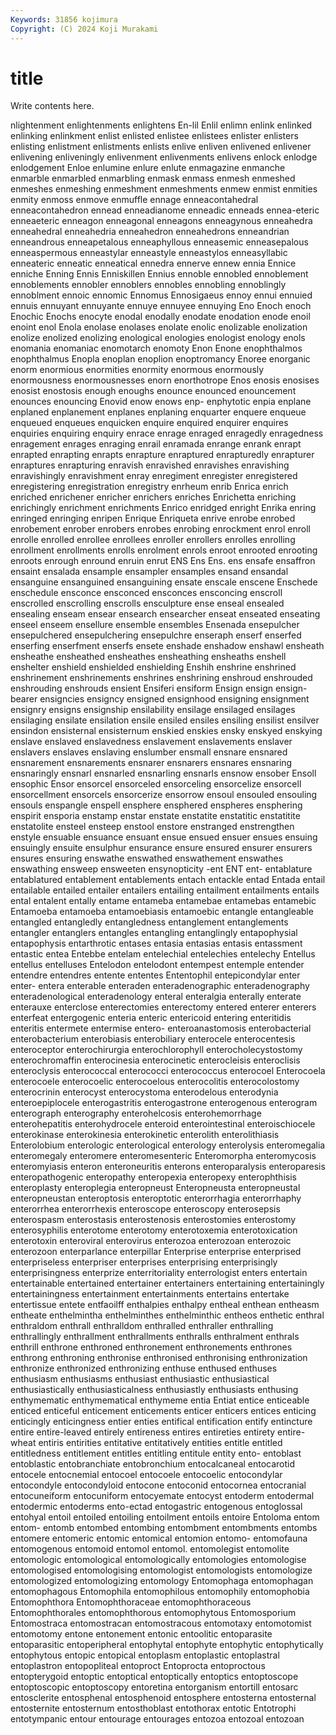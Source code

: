 ```yaml
---
Keywords: 31856 kojimura
Copyright: (C) 2024 Koji Murakami
---
```


# title

Write contents here.



nlightenment
enlightenments enlightens En-lil Enlil enlimn enlink enlinked enlinking enlinkment enlist
enlisted enlistee enlistees enlister enlisters enlisting enlistment enlistments enlists enlive
enliven enlivened enlivener enlivening enliveningly enlivenment enlivenments enlivens enlock enlodge
enlodgement Enloe enlumine enlure enlute enmagazine enmanche enmarble enmarbled enmarbling
enmask enmass enmesh enmeshed enmeshes enmeshing enmeshment enmeshments enmew enmist
enmities enmity enmoss enmove enmuffle ennage enneacontahedral enneacontahedron ennead enneadianome
enneadic enneads ennea-eteric enneaeteric enneagon enneagonal enneagons enneagynous enneahedra enneahedral
enneahedria enneahedron enneahedrons enneandrian enneandrous enneapetalous enneaphyllous enneasemic enneasepalous enneaspermous
enneastylar enneastyle enneastylos enneasyllabic enneateric enneatic enneatical ennedra ennerve ennew
ennia Ennice enniche Enning Ennis Enniskillen Ennius ennoble ennobled ennoblement
ennoblements ennobler ennoblers ennobles ennobling ennoblingly ennoblment ennoic ennomic Ennomus
Ennosigaeus ennoy ennui ennuied ennuis ennuyant ennuyante ennuye ennuyee ennuying
Eno Enoch enoch Enochic Enochs enocyte enodal enodally enodate enodation
enode enoil enoint enol Enola enolase enolases enolate enolic enolizable
enolization enolize enolized enolizing enological enologies enologist enology enols enomania
enomaniac enomotarch enomoty Enon Enone enophthalmos enophthalmus Enopla enoplan enoplion
enoptromancy Enoree enorganic enorm enormious enormities enormity enormous enormously enormousness
enormousnesses enorn enorthotrope Enos enosis enosises enosist enostosis enough enoughs
enounce enounced enouncement enounces enouncing Enovid enow enows enp- enphytotic
enpia enplane enplaned enplanement enplanes enplaning enquarter enquere enqueue enqueued
enqueues enquicken enquire enquired enquirer enquires enquiries enquiring enquiry enrace
enrage enraged enragedly enragedness enragement enrages enraging enrail enramada enrange
enrank enrapt enrapted enrapting enrapts enrapture enraptured enrapturedly enrapturer enraptures
enrapturing enravish enravished enravishes enravishing enravishingly enravishment enray enregiment enregister
enregistered enregistering enregistration enregistry enrheum enrib Enrica enrich enriched enrichener
enricher enrichers enriches Enrichetta enriching enrichingly enrichment enrichments Enrico enridged
enright Enrika enring enringed enringing enripen Enrique Enriqueta enrive enrobe
enrobed enrobement enrober enrobers enrobes enrobing enrockment enrol enroll enrolle
enrolled enrollee enrollees enroller enrollers enrolles enrolling enrollment enrollments enrolls
enrolment enrols enroot enrooted enrooting enroots enrough enround enruin enrut
ENS Ens Ens. ens ensafe ensaffron ensaint ensalada ensample ensampler
ensamples ensand ensandal ensanguine ensanguined ensanguining ensate enscale enscene Enschede
enschedule ensconce ensconced ensconces ensconcing enscroll enscrolled enscrolling enscrolls ensculpture
ense enseal ensealed ensealing enseam ensear ensearch ensearcher enseat enseated
enseating enseel enseem ensellure ensemble ensembles Ensenada ensepulcher ensepulchered ensepulchering
ensepulchre enseraph enserf enserfed enserfing enserfment enserfs ensete enshade enshadow
enshawl ensheath ensheathe ensheathed ensheathes ensheathing ensheaths enshell enshelter enshield
enshielded enshielding Enshih enshrine enshrined enshrinement enshrinements enshrines enshrining enshroud
enshrouded enshrouding enshrouds ensient Ensiferi ensiform Ensign ensign ensign-bearer ensigncies
ensigncy ensigned ensignhood ensigning ensignment ensignry ensigns ensignship ensilability ensilage
ensilaged ensilages ensilaging ensilate ensilation ensile ensiled ensiles ensiling ensilist
ensilver ensindon ensisternal ensisternum enskied enskies ensky enskyed enskying enslave
enslaved enslavedness enslavement enslavements enslaver enslavers enslaves enslaving enslumber ensmall
ensnare ensnared ensnarement ensnarements ensnarer ensnarers ensnares ensnaring ensnaringly ensnarl
ensnarled ensnarling ensnarls ensnow ensober Ensoll ensophic Ensor ensorcel ensorceled
ensorceling ensorcelize ensorcell ensorcellment ensorcels ensorcerize ensorrow ensoul ensouled ensouling
ensouls enspangle enspell ensphere ensphered enspheres ensphering enspirit ensporia enstamp
enstar enstate enstatite enstatitic enstatitite enstatolite ensteel ensteep enstool enstore
enstranged enstrengthen enstyle ensuable ensuance ensuant ensue ensued ensuer ensues
ensuing ensuingly ensuite ensulphur ensurance ensure ensured ensurer ensurers ensures
ensuring enswathe enswathed enswathement enswathes enswathing ensweep ensweeten ensynopticity -ent
ENT ent- entablature entablatured entablement entablements entach entackle entad Entada
entail entailable entailed entailer entailers entailing entailment entailments entails ental
entalent entally entame entameba entamebae entamebas entamebic Entamoeba entamoeba entamoebiasis
entamoebic entangle entangleable entangled entangledly entangledness entanglement entanglements entangler entanglers
entangles entangling entanglingly entapophysial entapophysis entarthrotic entases entasia entasias entasis
entassment entastic entea Entebbe entelam entelechial entelechies entelechy Entellus entellus
entelluses Entelodon entelodont entempest entemple entender entendre entendres entente ententes
Ententophil entepicondylar enter enter- entera enterable enteraden enteradenographic enteradenography enteradenological
enteradenology enteral enteralgia enterally enterate enterauxe enterclose enterectomies enterectomy entered
enterer enterers enterfeat entergogenic enteria enteric entericoid entering enteritidis enteritis
entermete entermise entero- enteroanastomosis enterobacterial enterobacterium enterobiasis enterobiliary enterocele enterocentesis
enteroceptor enterochirurgia enterochlorophyll enterocholecystostomy enterochromaffin enterocinesia enterocinetic enterocleisis enteroclisis enteroclysis
enterococcal enterococci enterococcus enterocoel Enterocoela enterocoele enterocoelic enterocoelous enterocolitis enterocolostomy
enterocrinin enterocyst enterocystoma enterodelous enterodynia enteroepiplocele enterogastritis enterogastrone enterogenous enterogram
enterograph enterography enterohelcosis enterohemorrhage enterohepatitis enterohydrocele enteroid enterointestinal enteroischiocele enterokinase
enterokinesia enterokinetic enterolith enterolithiasis Enterolobium enterologic enterological enterology enterolysis enteromegalia
enteromegaly enteromere enteromesenteric Enteromorpha enteromycosis enteromyiasis enteron enteroneuritis enterons enteroparalysis
enteroparesis enteropathogenic enteropathy enteropexia enteropexy enterophthisis enteroplasty enteroplegia enteropneust Enteropneusta
enteropneustal enteropneustan enteroptosis enteroptotic enterorrhagia enterorrhaphy enterorrhea enterorrhexis enteroscope enteroscopy
enterosepsis enterospasm enterostasis enterostenosis enterostomies enterostomy enterosyphilis enterotome enterotomy enterotoxemia
enterotoxication enterotoxin enteroviral enterovirus enterozoa enterozoan enterozoic enterozoon enterparlance enterpillar
Enterprise enterprise enterprised enterpriseless enterpriser enterprises enterprising enterprisingly enterprisingness enterprize
enterritoriality enterrologist enters entertain entertainable entertained entertainer entertainers entertaining entertainingly
entertainingness entertainment entertainments entertains entertake entertissue entete entfaoilff enthalpies enthalpy
entheal enthean entheasm entheate enthelmintha enthelminthes enthelminthic entheos enthetic enthral
enthraldom enthrall enthralldom enthralled enthraller enthralling enthrallingly enthrallment enthrallments enthralls
enthralment enthrals enthrill enthrone enthroned enthronement enthronements enthrones enthrong enthroning
enthronise enthronised enthronising enthronization enthronize enthronized enthronizing enthuse enthused enthuses
enthusiasm enthusiasms enthusiast enthusiastic enthusiastical enthusiastically enthusiasticalness enthusiastly enthusiasts enthusing
enthymematic enthymematical enthymeme entia Entiat entice enticeable enticed enticeful enticement
enticements enticer enticers entices enticing enticingly enticingness entier enties entifical
entification entify entincture entire entire-leaved entirely entireness entires entireties entirety
entire-wheat entiris entirities entitative entitatively entities entitle entitled entitledness entitlement
entitles entitling entitule entity ento- entoblast entoblastic entobranchiate entobronchium entocalcaneal
entocarotid entocele entocnemial entocoel entocoele entocoelic entocondylar entocondyle entocondyloid entocone
entoconid entocornea entocranial entocuneiform entocuniform entocyemate entocyst entoderm entodermal entodermic
entoderms ento-ectad entogastric entogenous entoglossal entohyal entoil entoiled entoiling entoilment
entoils entoire Entoloma entom entom- entomb entombed entombing entombment entombments
entombs entomere entomeric entomic entomical entomion entomo- entomofauna entomogenous entomoid
entomol entomol. entomolegist entomolite entomologic entomological entomologically entomologies entomologise entomologised
entomologising entomologist entomologists entomologize entomologized entomologizing entomology Entomophaga entomophagan entomophagous
Entomophila entomophilous entomophily entomophobia Entomophthora Entomophthoraceae entomophthoraceous Entomophthorales entomophthorous entomophytous
Entomosporium Entomostraca entomostracan entomostracous entomotaxy entomotomist entomotomy entone entonement entonic
entoolitic entoparasite entoparasitic entoperipheral entophytal entophyte entophytic entophytically entophytous entopic
entopical entoplasm entoplastic entoplastral entoplastron entopopliteal entoproct Entoprocta entoproctous entopterygoid
entoptic entoptical entoptically entoptics entoptoscope entoptoscopic entoptoscopy entoretina entorganism entortill
entosarc entosclerite entosphenal entosphenoid entosphere entosterna entosternal entosternite entosternum entosthoblast
entothorax entotic Entotrophi entotympanic entour entourage entourages entozoa entozoal entozoan
